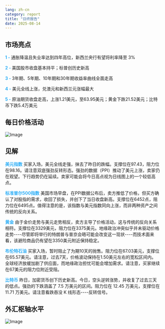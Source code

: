 ```yaml
---
lang: zh-cn
category: report
title: "日终报告"
date: 2025-08-14
---
```



<h2>市场亮点</h2>
<strong style="color: #2caef7;">1 - </strong> 通胀降温且失业率达到四年高位，新西兰央行有望将利率降至 3%

<strong style="color: #2caef7;">2 - </strong> 美国股市收盘基本持平；标普创历史新高

<strong style="color: #2caef7;">3 - </strong> 3年期、5年期、10年期和30年期收益率曲线全面走高

<strong style="color: #2caef7;">4 - </strong> 美元全线上涨，兑澳元和新西兰元涨幅最大


<strong style="color: #2caef7;">5 - </strong> 原油期货收盘走高，上涨1.21美元，至63.95美元；黄金下跌21.52美元；比特币下跌5.4万美元



<h2>每日价格活动</h2>
<img src="https://markleighedu.github.io/img/Aug-2025/14-Aug-2025/price.jpg" alt="Image"/>

<h2>见解</h2>
<strong style="color: #2caef7;">美元指数</strong> 买家入场，美元全线走强，抹去了昨日的跌幅。支撑位在97.43，阻力位在98.16。请注意双底强劲反转形态。强劲的数据（PPI）推动了美元上涨，卖家仍在观望。下行趋势仍在延续。卖家可能会将今日高点视为日线图上的一个较低高点。

<strong style="color: #2caef7;">标准普尔500指数</strong> 美国市场早盘，在PPI数据公布后，卖方推低了价格，但买方确认了对股指的需求，收回了损失，并创下了当日收盘新高。支撑位在6452点，阻力位在6495点。值得注意的是，该指数与美元指数同向上涨，而非两种资产之间传统的反向关系。

<strong style="color: #2caef7;">黄金</strong> 由于金价走势与美元走势相反，卖方主导了价格活动，这与传统的反向关系相符。支撑位在3329美元，阻力位在3375美元。地缘政治冲突似乎并未驱动价格走势----尽管即将举行的特朗普与普京会晤可能会改变这一现状----而技术面来看，该避险商品仍有望在3350美元附近保持稳定。

<strong style="color: #2caef7;">布伦特石油</strong> 买家入场，暂时阻止了为期10天的抛售。阻力位在67.03美元，支撑位在65.57美元。请注意，过去7天，价格波动保持在1.50美元左右的宽松区间内。全球经济放缓加剧了供应面，而地缘政治担忧可能会增加需求。请注意，买家继续在67美元的阻力位附近受阻。

<strong style="color: #2caef7;">比特币</strong> 昨日，加密货币创下历史新高。今日，空头逆转涨势，并收复了过去三天的低点。强劲的下跌涵盖了 7.5 万美元的区间。阻力位在 12.45 万美元，支撑位在 11.71 万美元。请注意看跌吞没 K 线形态----反转信号。



<h2>外汇枢轴水平</h2>
<img src="https://markleighedu.github.io/img/Aug-2025/14-Aug-2025/pivot.jpg" alt="Image"/>